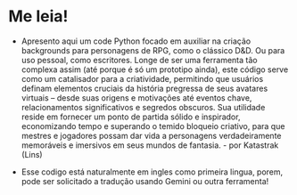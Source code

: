 # Me leia!

- Apresento aqui um code Python focado em auxiliar na criação backgrounds para personagens de RPG, como o clássico D&D. Ou para uso pessoal, como escritores. Longe de ser uma ferramenta tão complexa assim (até porque é só um prototipo ainda), este código serve como um catalisador para a criatividade, permitindo que usuários definam elementos cruciais da história pregressa de seus avatares virtuais – desde suas origens e motivações até eventos chave, relacionamentos significativos e segredos obscuros. Sua utilidade reside em fornecer um ponto de partida sólido e inspirador, economizando tempo e superando o temido bloqueio criativo, para que mestres e jogadores possam dar vida a personagens verdadeiramente memoráveis e imersivos em seus mundos de fantasia. - por Katastrak (Lins)

- Esse codigo está naturalmente em ingles como primeira lingua, porem, pode ser solicitado a tradução usando Gemini ou outra ferramenta!
